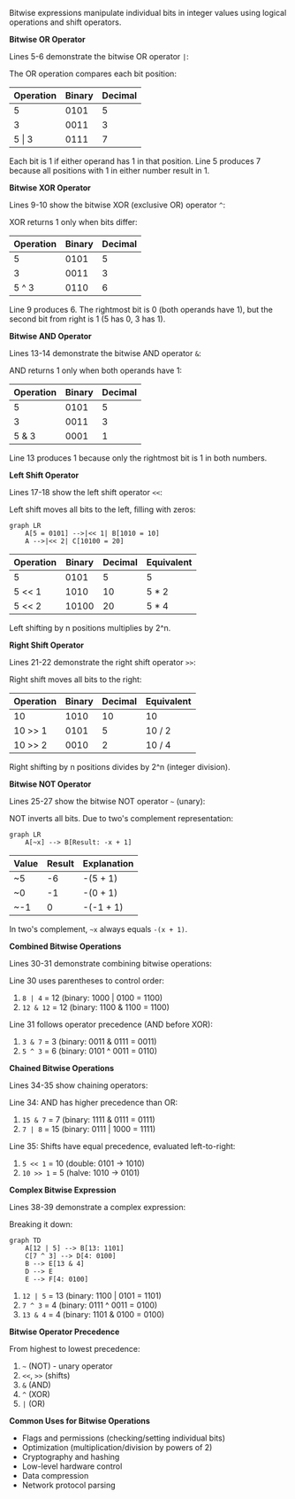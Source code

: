 Bitwise expressions manipulate individual bits in integer values using logical operations and shift operators.

**Bitwise OR Operator**

Lines 5-6 demonstrate the bitwise OR operator `|`:

The OR operation compares each bit position:

| Operation | Binary | Decimal |
|-----------|--------|---------|
| 5 | 0101 | 5 |
| 3 | 0011 | 3 |
| 5 \| 3 | 0111 | 7 |

Each bit is 1 if either operand has 1 in that position. Line 5 produces 7 because all positions with 1 in either number result in 1.

**Bitwise XOR Operator**

Lines 9-10 show the bitwise XOR (exclusive OR) operator `^`:

XOR returns 1 only when bits differ:

| Operation | Binary | Decimal |
|-----------|--------|---------|
| 5 | 0101 | 5 |
| 3 | 0011 | 3 |
| 5 ^ 3 | 0110 | 6 |

Line 9 produces 6. The rightmost bit is 0 (both operands have 1), but the second bit from right is 1 (5 has 0, 3 has 1).

**Bitwise AND Operator**

Lines 13-14 demonstrate the bitwise AND operator `&`:

AND returns 1 only when both operands have 1:

| Operation | Binary | Decimal |
|-----------|--------|---------|
| 5 | 0101 | 5 |
| 3 | 0011 | 3 |
| 5 & 3 | 0001 | 1 |

Line 13 produces 1 because only the rightmost bit is 1 in both numbers.

**Left Shift Operator**

Lines 17-18 show the left shift operator `<<`:

Left shift moves all bits to the left, filling with zeros:

```mermaid
graph LR
    A[5 = 0101] -->|<< 1| B[1010 = 10]
    A -->|<< 2| C[10100 = 20]
```

| Operation | Binary | Decimal | Equivalent |
|-----------|--------|---------|------------|
| 5 | 0101 | 5 | 5 |
| 5 << 1 | 1010 | 10 | 5 * 2 |
| 5 << 2 | 10100 | 20 | 5 * 4 |

Left shifting by n positions multiplies by 2^n.

**Right Shift Operator**

Lines 21-22 demonstrate the right shift operator `>>`:

Right shift moves all bits to the right:

| Operation | Binary | Decimal | Equivalent |
|-----------|--------|---------|------------|
| 10 | 1010 | 10 | 10 |
| 10 >> 1 | 0101 | 5 | 10 / 2 |
| 10 >> 2 | 0010 | 2 | 10 / 4 |

Right shifting by n positions divides by 2^n (integer division).

**Bitwise NOT Operator**

Lines 25-27 show the bitwise NOT operator `~` (unary):

NOT inverts all bits. Due to two's complement representation:

```mermaid
graph LR
    A[~x] --> B[Result: -x + 1]
```

| Value | Result | Explanation |
|-------|--------|-------------|
| ~5 | -6 | -(5 + 1) |
| ~0 | -1 | -(0 + 1) |
| ~-1 | 0 | -(-1 + 1) |

In two's complement, `~x` always equals `-(x + 1)`.

**Combined Bitwise Operations**

Lines 30-31 demonstrate combining bitwise operations:

Line 30 uses parentheses to control order:
1. `8 | 4` = 12 (binary: 1000 | 0100 = 1100)
2. `12 & 12` = 12 (binary: 1100 & 1100 = 1100)

Line 31 follows operator precedence (AND before XOR):
1. `3 & 7` = 3 (binary: 0011 & 0111 = 0011)
2. `5 ^ 3` = 6 (binary: 0101 ^ 0011 = 0110)

**Chained Bitwise Operations**

Lines 34-35 show chaining operators:

Line 34: AND has higher precedence than OR:
1. `15 & 7` = 7 (binary: 1111 & 0111 = 0111)
2. `7 | 8` = 15 (binary: 0111 | 1000 = 1111)

Line 35: Shifts have equal precedence, evaluated left-to-right:
1. `5 << 1` = 10 (double: 0101 → 1010)
2. `10 >> 1` = 5 (halve: 1010 → 0101)

**Complex Bitwise Expression**

Lines 38-39 demonstrate a complex expression:

Breaking it down:

```mermaid
graph TD
    A[12 | 5] --> B[13: 1101]
    C[7 ^ 3] --> D[4: 0100]
    B --> E[13 & 4]
    D --> E
    E --> F[4: 0100]
```

1. `12 | 5` = 13 (binary: 1100 | 0101 = 1101)
2. `7 ^ 3` = 4 (binary: 0111 ^ 0011 = 0100)
3. `13 & 4` = 4 (binary: 1101 & 0100 = 0100)

**Bitwise Operator Precedence**

From highest to lowest precedence:
1. `~` (NOT) - unary operator
2. `<<`, `>>` (shifts)
3. `&` (AND)
4. `^` (XOR)
5. `|` (OR)

**Common Uses for Bitwise Operations**

- Flags and permissions (checking/setting individual bits)
- Optimization (multiplication/division by powers of 2)
- Cryptography and hashing
- Low-level hardware control
- Data compression
- Network protocol parsing
